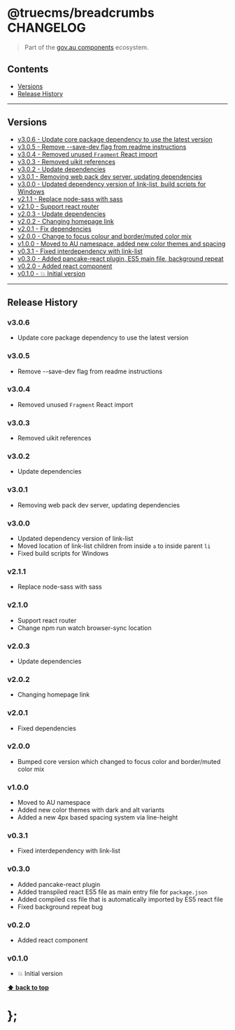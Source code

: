 @truecms/breadcrumbs CHANGELOG
======================

> Part of the [gov.au components](https://github.com/truecms/design-system-components/) ecosystem.


## Contents

* [Versions](#install)
* [Release History](#release-history)


----------------------------------------------------------------------------------------------------------------------------------------------------------------


## Versions

* [v3.0.6 - Update core package dependency to use the latest version](#v306)
* [v3.0.5 - Remove --save-dev flag from readme instructions](#v305)
* [v3.0.4 - Removed unused `Fragment` React import](#v304)
* [v3.0.3 - Removed uikit references](#v303)
* [v3.0.2 - Update dependencies](#v302)
* [v3.0.1 - Removing web pack dev server, updating dependencies](#v301)
* [v3.0.0 - Updated dependency version of link-list, build scripts for Windows](#v300)
* [v2.1.1 - Replace node-sass with sass](#v211)
* [v2.1.0 - Support react router](#v210)
* [v2.0.3 - Update dependencies](#v203)
* [v2.0.2 - Changing homepage link](#v202)
* [v2.0.1 - Fix dependencies](#v201)
* [v2.0.0 - Change to focus colour and border/muted color mix](#v200)
* [v1.0.0 - Moved to AU namespace, added new color themes and spacing](#v100)
* [v0.3.1 - Fixed interdependency with link-list](#v031)
* [v0.3.0 - Added pancake-react plugin, ES5 main file, background repeat](#v030)
* [v0.2.0 - Added react component](#v020)
* [v0.1.0 - 💥 Initial version](#v010)


----------------------------------------------------------------------------------------------------------------------------------------------------------------


## Release History

### v3.0.6

- Update core package dependency to use the latest version


### v3.0.5

- Remove --save-dev flag from readme instructions


### v3.0.4

- Removed unused `Fragment` React import


### v3.0.3

- Removed uikit references


### v3.0.2

- Update dependencies


### v3.0.1

- Removing web pack dev server, updating dependencies


### v3.0.0

- Updated dependency version of link-list
- Moved location of link-list children from inside `a` to inside parent `li`
- Fixed build scripts for Windows


### v2.1.1

- Replace node-sass with sass


### v2.1.0

- Support react router
- Change npm run watch browser-sync location


### v2.0.3

- Update dependencies


### v2.0.2

- Changing homepage link


### v2.0.1

- Fixed dependencies


### v2.0.0

- Bumped core version which changed to focus color and border/muted color mix


### v1.0.0

- Moved to AU namespace
- Added new color themes with dark and alt variants
- Added a new 4px based spacing system via line-height


### v0.3.1

- Fixed interdependency with link-list


### v0.3.0

- Added pancake-react plugin
- Added transpiled react ES5 file as main entry file for `package.json`
- Added compiled css file that is automatically imported by ES5 react file
- Fixed background repeat bug


### v0.2.0

- Added react component


### v0.1.0

- 💥 Initial version


**[⬆ back to top](#contents)**


# };
